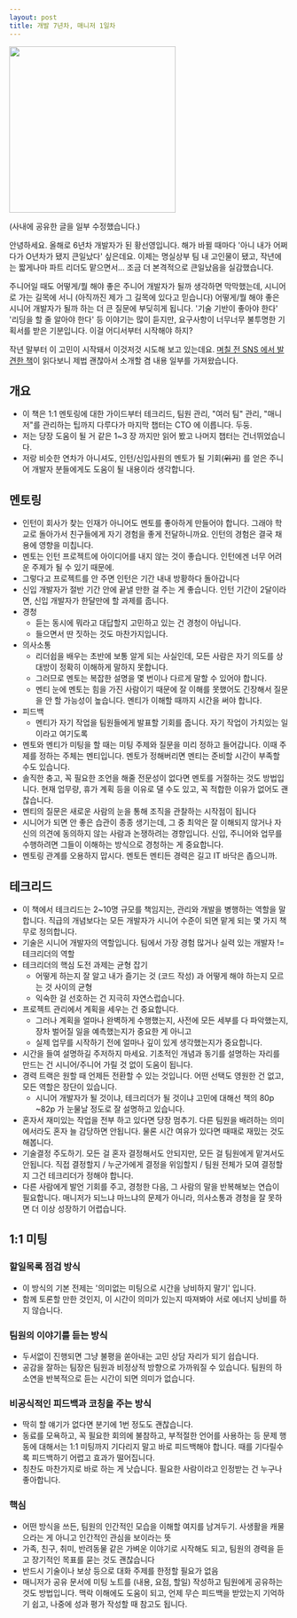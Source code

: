 ```yaml
---
layout: post
title: 개발 7년차, 매니저 1일차
---
```


<img src="https://user-images.githubusercontent.com/8778711/152302032-d1bf3f02-12d0-4ef2-ba3e-c7d9f915bfe6.png" width="300" />

(사내에 공유한 글을 일부 수정했습니다.)

안녕하세요. 올해로 6년차 개발자가 된 황선영입니다. 해가 바뀔 때마다 '아니 내가 어쩌다가 O년차가 됐지 큰일났다' 싶은데요. 이제는 명실상부 팀 내 고인물이 됐고, 작년에는 짧게나마 파트 리더도 맡으면서... 조금 더 본격적으로 큰일났음을 실감했습니다. 

주니어일 때도 어떻게/뭘 해야 좋은 주니어 개발자가 될까 생각하면 막막했는데, 시니어로 가는 길목에 서니 (아직까진 제가 그 길목에 있다고 믿습니다) 어떻게/뭘 해야 좋은 시니어 개발자가 될까 하는 더 큰 질문에 부딪히게 됩니다. '기술 기반이 좋아야 한다' '리딩을 할 줄 알아야 한다' 등 이야기는 많이 듣지만, 요구사항이 너무너무 불투명한 기획서를 받은 기분입니다. 이걸 어디서부터 시작해야 하지? 

작년 말부터 이 고민이 시작돼서 이것저것 시도해 보고 있는데요. [며칠 전 SNS 에서 발견한 책](http://aladin.kr/p/4WyAq)이 읽다보니 제법 괜찮아서 소개할 겸 내용 일부를 가져왔습니다.

## 개요
- 이 책은 1:1 멘토링에 대한 가이드부터 테크리드, 팀원 관리, "여러 팀" 관리, "매니저"를 관리하는 팁까지 다루다가 마지막 챕터는 CTO 에 이릅니다. 두둥. 
- 저는 당장 도움이 될 거 같은 1~3 장 까지만 읽어 봤고 나머지 챕터는 건너뛰었습니다. 
- 저랑 비슷한 연차가 아니셔도, 인턴/신입사원의 멘토가 될 기회(~~위기~~) 를 얻은 주니어 개발자 분들에게도 도움이 될 내용이라 생각합니다.

## 멘토링
- 인턴이 회사가 찾는 인재가 아니어도 멘토를 좋아하게 만들어야 합니다. 그래야 학교로 돌아가서 친구들에게 자기 경험을 좋게 전달하니까요. 인턴의 경험은 결국 채용에 영향을 미칩니다. 
- 멘토는 인턴 프로젝트에 아이디어를 내지 않는 것이 좋습니다. 인턴에겐 너무 어려운 주제가 될 수 있기 때문에. 
- 그렇다고 프로젝트를 안 주면 인턴은 기간 내내 방황하다 돌아갑니다
- 신입 개발자가 절반 기간 안에 끝낼 만한 걸 주는 게 좋습니다. 인턴 기간이 2달이라면, 신입 개발자가 한달만에 할 과제를 줍니다.
- 경청
  - 듣는 동시에 뭐라고 대답할지 고민하고 있는 건 경청이 아닙니다.
  - 들으면서 딴 짓하는 것도 마찬가지입니다.
- 의사소통
  - 리더쉽을 배우는 초반에 보통 알게 되는 사실인데, 모든 사람은 자기 의도를 상대방이 정확히 이해하게 말하지 못합니다. 
  - 그러므로 멘토는 복잡한 설명을 몇 번이나 다르게 말할 수 있어야 합니다.
  - 멘티 눈에 멘토는 힘을 가진 사람이기 때문에 잘 이해를 못했어도 긴장해서 질문을 안 할 가능성이 높습니다. 멘티가 이해할 때까지 시간을 써야 합니다. 
- 피드백
  - 멘티가 자기 작업을 팀원들에게 발표할 기회를 줍니다. 자기 작업이 가치있는 일이라고 여기도록
- 멘토와 멘티가 미팅을 할 때는 미팅 주제와 질문을 미리 정하고 들어갑니다. 이때 주제를 정하는 주체는 멘티입니다. 멘토가 정해버리면 멘티는 준비할 시간이 부족할 수도 있습니다.
- 솔직한 충고, 꼭 필요한 조언을 해줄 전문성이 없다면 멘토를 거절하는 것도 방법입니다. 현재 업무량, 휴가 계획 등을 이유로 댈 수도 있고, 꼭 적합한 이유가 없어도 괜찮습니다.
- 멘티의 질문은 새로운 사람의 눈을 통해 조직을 관찰하는 시작점이 됩니다
- 시니어가 되면 안 좋은 습관이 종종 생기는데, 그 중 최악은 잘 이해되지 않거나 자신의 의견에 동의하지 않는 사람과 논쟁하려는 경향입니다. 신입, 주니어와 업무를 수행하려면 그들이 이해하는 방식으로 경청하는 게 중요합니다.
- 멘토링 관계를 오용하지 맙시다. 멘토든 멘티든 경력은 길고 IT 바닥은 좁으니까. 

## 테크리드
- 이 책에서 테크리드는 2~10명 규모를 책임지는, 관리와 개발을 병행하는 역할을 말합니다. 직급의 개념보다는 모든 개발자가 시니어 수준이 되면 맡게 되는 몇 가지 책무로 정의합니다.
- 기술은 시니어 개발자의 역할입니다. 팀에서 가장 경험 많거나 실력 있는 개발자 != 테크리더의 역할
- 테크리더의 핵심 도전 과제는 균형 잡기
  - 어떻게 하는지 잘 알고 내가 즐기는 것 (코드 작성) 과 어떻게 해야 하는지 모르는 것 사이의 균형
  - 익숙한 걸 선호하는 건 지극히 자연스럽습니다.
- 프로젝트 관리에서 계획을 세우는 건 중요합니다.
  - 그러나 계획을 얼마나 완벽하게 수행했는지, 사전에 모든 세부를 다 파악했는지, 장차 벌어질 일을 예측했는지가 중요한 게 아니고
  - 실제 업무를 시작하기 전에 얼마나 깊이 있게 생각했는지가 중요합니다.
- 시간을 들여 설명하길 주저하지 마세요. 기초적인 개념과 동기를 설명하는 자리를 만드는 건 시니어/주니어 가릴 것 없이 도움이 됩니다.
- 경력 트랙은 원할 때 언제든 전환할 수 있는 것입니다. 어떤 선택도 영원한 건 없고, 모든 역할은 장단이 있습니다.
  - 시니어 개발자가 될 것이냐, 테크리더가 될 것이냐 고민에 대해선 책의 80p ~82p 가 눈물날 정도로 잘 설명하고 있습니다.
- 혼자서 재미있는 작업을 전부 하고 있다면 당장 멈추기. 다른 팀원을 배려하는 의미에서라도 혼자 늘 감당하면 안됩니다. 물론 시간 여유가 있다면 때때로 재밌는 것도 해봅니다.
- 기술결정 주도하기. 모든 걸 혼자 결정해서도 안되지만, 모든 걸 팀원에게 맡겨서도 안됩니다. 직접 결정할지 / 누군가에게 결정을 위임할지 / 팀원 전체가 모여 결정할지 그건 테크리더가 정해야 합니다.
- 다른 사람에게 발언 기회를 주고, 경청한 다음, 그 사람의 말을 반복해보는 연습이 필요합니다. 매니저가 되느냐 마느냐의 문제가 아니라, 의사소통과 경청을 잘 못하면 더 이상 성장하기 어렵습니다.

## 1:1 미팅

### 할일목록 점검 방식
- 이 방식의 기본 전제는 '의미없는 미팅으로 시간을 낭비하지 말기' 입니다.
- 함께 토론할 만한 것인지, 이 시간이 의미가 있는지 따져봐야 서로 에너지 낭비를 하지 않습니다.

### 팀원의 이야기를 듣는 방식
- 두서없이 진행되면 그냥 불평을 쏟아내는 고민 상담 자리가 되기 쉽습니다.
- 공감을 잘하는 팀장은 팀원과 비정상적 방향으로 가까워질 수 있습니다. 팀원의 하소연을 반복적으로 듣는 시간이 되면 의미가 없습니다.

### 비공식적인 피드백과 코칭을 주는 방식
- 딱히 할 얘기가 없다면 분기에 1번 정도도 괜찮습니다. 
- 동료를 모욕하고, 꼭 필요한 회의에 불참하고, 부적절한 언어를 사용하는 등 문제 행동에 대해서는 1:1 미팅까지 기다리지 말고 바로 피드백해야 합니다. 때를 기다릴수록 피드백하기 어렵고 효과가 떨어집니다.
- 칭찬도 마찬가지로 바로 하는 게 낫습니다. 필요한 사람이라고 인정받는 건 누구나 좋아합니다.

### 핵심
- 어떤 방식을 쓰든, 팀원의 인간적인 모습을 이해할 여지를 남겨두기. 사생활을 캐물으라는 게 아니고 인간적인 관심을 보이라는 뜻
- 가족, 친구, 취미, 반려동물 같은 가벼운 이야기로 시작해도 되고, 팀원의 경력을 듣고 장기적인 목표를 묻는 것도 괜찮습니다
- 반드시 기술이나 보상 등으로 대화 주제를 한정할 필요가 없음
- 매니저가 공유 문서에 미팅 노트를 (내용, 요점, 할일) 작성하고 팀원에게 공유하는 것도 방법입니다. 맥락 이해에도 도움이 되고, 언제 무슨 피드백을 받았는지 기억하기 쉽고, 나중에 성과 평가 작성할 때 참고도 됩니다. 
